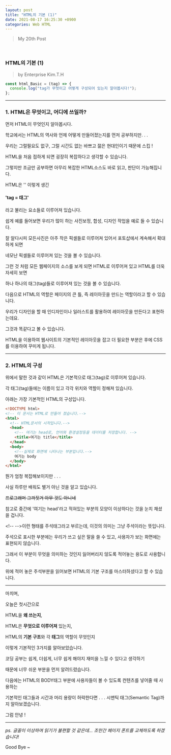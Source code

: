 ```yaml
---
layout: post
title: "HTML의 기본 (1)"
date: 2021-08-17 16:25:30 +0900
categories: Web HTML
---
```


> My 20th Post

<br>

### HTML의 기본 (1)

> by Enterprise Kim.T.H

```javascript
const html_Basic = (tag) => {
  console.log("tag가 무엇이고 어떻게 구성되어 있는지 알아봅시다!");
};
```

---

### 1. HTML은 무엇이고, 어디에 쓰일까?

먼저 HTML이 무엇인지 알아봅시다.

학교에서는 HTML의 역사와 언제 어떻게 만들어졌는지를 먼저 공부하지만. . .

우리는 그럴필요도 없구, 그럴 시간도 없는 바쁘고 젊은 현대인이기 때문에 스킵 !

HTML을 처음 접하게 되면 굉장히 복잡하다고 생각할 수 있습니다.

그렇지만 조금만 공부하면 아무리 복잡한 HTML소스도 바로 읽고, 판단이 가능해집니다.

HTML은 '<HTML></HTML>' 이렇게 생긴

#### 'tag = 태그'

라고 불리는 요소들로 이루어져 있습니다.

쉽게 예를 들어보면 우리가 많이 하는 사진보정, 합성, 디자인 작업을 예로 들 수 있습니다.

잘 알다시피 모든사진은 아주 작은 픽셀들로 이루어져 있어서 포토샵에서 계속해서 확대하게 되면

네모난 픽셀들로 이루어져 있는 것을 볼 수 있습니다.

그런 것 처럼 모든 웹페이지의 소스를 보게 되면 HTML로 이루어져 있고 HTML를 더욱 자세히 보면

하나 하나의 태그(tag)들로 이루어져 있는 것을 볼 수 있습니다.

다음으로 HTML의 역할은 페이지의 큰 틀, 즉 레이아웃을 만드는 역할이라고 할 수 있습니다.

우리가 디자인을 할 때 인디자인이나 일러스트를 활용하여 레이아웃을 만든다고 표현하는데요.

그것과 똑같다고 볼 수 있습니다.

HTML을 이용하여 웹사이트의 기본적인 레이아웃을 잡고 더 필요한 부분은 후에 CSS를 이용하여 꾸미게 됩니다.

---

### 2. HTML의 구성

위에서 말한 것과 같이 HTML은 기본적으로 태그(tag)로 이루어져 있습니다.

각 태그(tag)들에는 이름이 있고 각각 위치와 역할이 정해져 있습니다.

아래는 가장 기본적인 HTML의 구성입니다.

```html
<!DOCTYPE html>
<!-- 이 문서는 HTML로 만들어 졌습니다.-->
<html>
  <!-- HTML문서의 시작입니다.-->
  <head>
    <!-- 여기는 head로, 언어와 환경설정등을 데이터를 저장합니다. -->
    <title>여기는 title</title>
  </head>
  <body>
    <!--실제로 화면에 나타나는 부분입니다.-->
    여기는 body
  </body>
</html>
```

뭔가 엄청 복잡해보이지만 . . .

사실 하루만 배워도 별거 아닌 것을 알고 있습니다.

~~프로그래머 그까짓거 아무 것도 아니네~~

참고로 중간에 '여기는 head'라고 적혀있는 부분의 모양이 이상하다는 것을 눈치 채셨을 겁니다.

\<!-\- -\->이런 형태를 주석태그라고 부르는데, 이것의 의미는 그냥 주석이라는 뜻입니다.

주석으로 표시한 부분에는 우리가 쓰고 싶은 말을 쓸 수 있고, 사용자가 보는 화면에는 표현되지 않습니다.

그래서 이 부분이 무엇을 의미하는 것인지 잃어버리지 않도록 적어놓는 용도로 사용합니다.

위에 적어 놓은 주석부분을 읽어보면 HTML의 기본 구조를 마스터하셨다고 할 수 있습니다.

---

마치며,

오늘은 첫시간으로

HTML을 **왜 쓰는지**,

HTML은 **무엇으로 이루어져** 있는지,

HTML의 **기본 구조**와 각 **태그**의 역할이 무엇인지

이렇게 기본적인 3가지를 알아보았습니다.

코딩 공부는 쉽게, 더쉽게, 너무 쉽게 해야지 재미을 느낄 수 있다고 생각하기

때문에 너무 쉬운 부분을 먼저 알려드렸습니다.

다음에는 HTML의 BODY태그 부분에 사용자들이 볼 수 있도록 컨텐츠를 넣어줄 때 사용하는

기본적인 태그들과 시간과 머리 용량이 허락한다면 . . . 시맨틱 태그(Semantic Tag)까지 알아보겠습니다.

그럼 안녕 !

---

_ps. 글꼴이 이상하여 읽기가 불편할 것 같은데... 조만간 페이지 폰트를 교체하도록 하겠습니다!_

Good Bye ~
